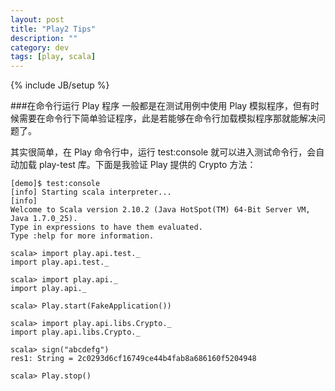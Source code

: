 ```yaml
---
layout: post
title: "Play2 Tips"
description: ""
category: dev
tags: [play, scala]
---
```

{% include JB/setup %}

###在命令行运行 Play 程序
一般都是在测试用例中使用 Play 模拟程序，但有时候需要在命令行下简单验证程序，此是若能够在命令行加载模拟程序那就能解决问题了。

其实很简单，在 Play 命令行中，运行 test:console 就可以进入测试命令行，会自动加载 play-test 库。下面是我验证 Play 提供的 Crypto 方法：

    [demo]$ test:console
    [info] Starting scala interpreter...
    [info] 
    Welcome to Scala version 2.10.2 (Java HotSpot(TM) 64-Bit Server VM, Java 1.7.0_25).
    Type in expressions to have them evaluated.
    Type :help for more information.

    scala> import play.api.test._
    import play.api.test._

    scala> import play.api._
    import play.api._

    scala> Play.start(FakeApplication())

    scala> import play.api.libs.Crypto._
    import play.api.libs.Crypto._

    scala> sign("abcdefg")
    res1: String = 2c0293d6cf16749ce44b4fab8a686160f5204948

    scala> Play.stop()
    
